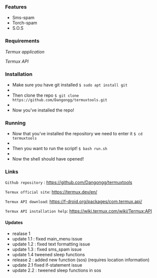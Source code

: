 ### Features

- Sms-spam
- Torch-spam
- S.O.S

### Requirements
*Termux application*

*Termux API*




### Installation

- Make sure you have git installed
`$ sudo apt install git`
-  
- Then clone the repo
`$ git clone https://github.com/Dangongg/termuxtools.git`
- 
- Now you've installed the repo!


### Running
- Now that you've installed the repository we need to enter it
`$ cd termuxtools`
- 
- Then you want to run the script!
`$ bash run.sh`
- 
- Now the shell should have opened!

### Links



`Github repository` : <https://github.com/Dangongg/termuxtools>

`Termux official site`: <https://termux.dev/en/>

`Termux API download`: <https://f-droid.org/packages/com.termux.api/>

`Termux API installation help`: <https://wiki.termux.com/wiki/Termux:API>


#### Updates

- realase 1
- update 1.1 : fixed main_menu issue
- update 1.2 : fixed text formatting issue
- update 1.3 : fixed sms_spam issue
- update 1.4 tweened sleep functions
- release 2 : added new function (sos) (requires location information)
- update 2.1 fixed if-statement issue
- update 2.2 : tweened sleep functions in sos

